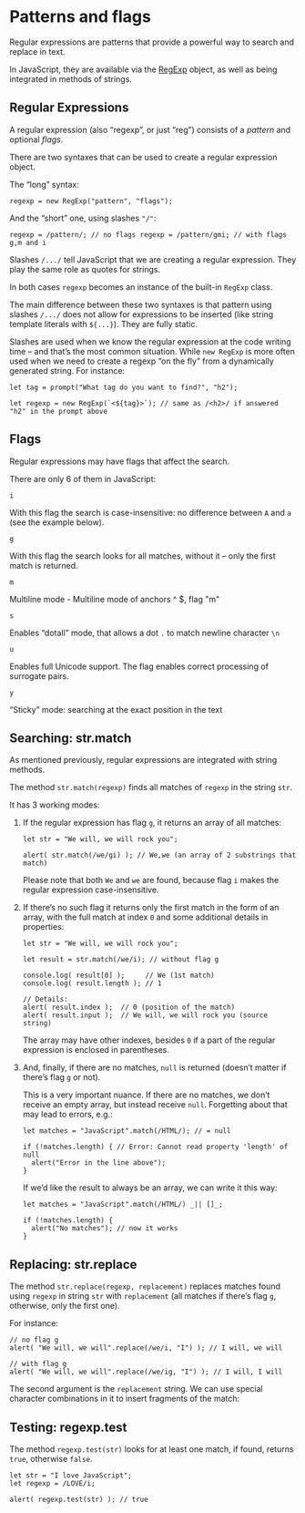# Patterns and flags

Regular expressions are patterns that provide a powerful way to search and replace in text.

In JavaScript, they are available via the  [RegExp](https://developer.mozilla.org/en-US/docs/Web/JavaScript/Reference/Global_Objects/RegExp)  object, as well as being integrated in methods of strings.

## Regular Expressions

A regular expression (also “regexp”, or just “reg”) consists of a  _pattern_  and optional  _flags_.

There are two syntaxes that can be used to create a regular expression object.

The “long” syntax:

`regexp = new RegExp("pattern", "flags");`

And the “short” one, using slashes  `"/"`:

`regexp = /pattern/; // no flags
regexp = /pattern/gmi; // with flags g,m and i `

Slashes  `/.../`  tell JavaScript that we are creating a regular expression. They play the same role as quotes for strings.

In both cases  `regexp`  becomes an instance of the built-in  `RegExp`  class.

The main difference between these two syntaxes is that pattern using slashes  `/.../`  does not allow for expressions to be inserted (like string template literals with  `${...}`). They are fully static.

Slashes are used when we know the regular expression at the code writing time – and that’s the most common situation. While  `new RegExp`  is more often used when we need to create a regexp “on the fly” from a dynamically generated string. For instance:

```
let tag = prompt("What tag do you want to find?", "h2");

let regexp = new RegExp(`<${tag}>`); // same as /<h2>/ if answered "h2" in the prompt above 
```

## Flags

Regular expressions may have flags that affect the search.

There are only 6 of them in JavaScript:

`i`

With this flag the search is case-insensitive: no difference between  `A`  and  `a`  (see the example below).

`g`

With this flag the search looks for all matches, without it – only the first match is returned.

`m`

Multiline mode -  Multiline mode of anchors ^ $, flag "m"

`s`

Enables “dotall” mode, that allows a dot  `.`  to match newline character  `\n` 

`u`

Enables full Unicode support. The flag enables correct processing of surrogate pairs. 

`y`

“Sticky” mode: searching at the exact position in the text 


## Searching: str.match

As mentioned previously, regular expressions are integrated with string methods.

The method  `str.match(regexp)`  finds all matches of  `regexp`  in the string  `str`.

It has 3 working modes:

1.  If the regular expression has flag  `g`, it returns an array of all matches:
    
    ```
    let str = "We will, we will rock you";
    
    alert( str.match(/we/gi) ); // We,we (an array of 2 substrings that match)
    ```
    
    Please note that both  `We`  and  `we`  are found, because flag  `i`  makes the regular expression case-insensitive.
    
2.  If there’s no such flag it returns only the first match in the form of an array, with the full match at index  `0`  and some additional details in properties:
    
    ```
    let str = "We will, we will rock you";
    
    let result = str.match(/we/i); // without flag g
    
    console.log( result[0] );     // We (1st match)
    console.log( result.length ); // 1
    
    // Details:
    alert( result.index );  // 0 (position of the match)
    alert( result.input );  // We will, we will rock you (source string)
    ```
    
    The array may have other indexes, besides  `0`  if a part of the regular expression is enclosed in parentheses.
    
3.  And, finally, if there are no matches,  `null`  is returned (doesn’t matter if there’s flag  `g`  or not).
    
    This is a very important nuance. If there are no matches, we don’t receive an empty array, but instead receive  `null`. Forgetting about that may lead to errors, e.g.:
    
    ```
    let matches = "JavaScript".match(/HTML/); // = null
    
    if (!matches.length) { // Error: Cannot read property 'length' of null
      alert("Error in the line above");
    }
    ```
    
    If we’d like the result to always be an array, we can write it this way:
    
    ```
    let matches = "JavaScript".match(/HTML/) _|| []_;
    
    if (!matches.length) {
      alert("No matches"); // now it works
    }
    ```
    

## Replacing: str.replace

The method  `str.replace(regexp, replacement)`  replaces matches found using  `regexp`  in string  `str`  with  `replacement`  (all matches if there’s flag  `g`, otherwise, only the first one).

For instance:

```
// no flag g
alert( "We will, we will".replace(/we/i, "I") ); // I will, we will

// with flag g
alert( "We will, we will".replace(/we/ig, "I") ); // I will, I will
```

The second argument is the  `replacement`  string. We can use special character combinations in it to insert fragments of the match:


## Testing: regexp.test

The method  `regexp.test(str)`  looks for at least one match, if found, returns  `true`, otherwise  `false`.

```
let str = "I love JavaScript";
let regexp = /LOVE/i;

alert( regexp.test(str) ); // true
